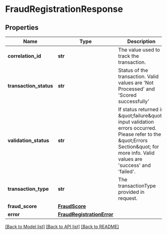 # FraudRegistrationResponse

## Properties
Name | Type | Description | Notes
------------ | ------------- | ------------- | -------------
**correlation_id** | **str** | The value used to track the transaction. | [optional] 
**transaction_status** | **str** | Status of the transaction. Valid values are &#39;Not Processed&#39; and &#39;Scored successfully&#39; | [optional] 
**validation_status** | **str** | If status returned is \&quot;failure\&quot;, input validation errors occurred. Please refer to the \&quot;Errors Section\&quot; for more info. Valid values are &#39;success&#39; and &#39;failed&#39;. | [optional] 
**transaction_type** | **str** | The transactionType provided in request. | [optional] 
**fraud_score** | [**FraudScore**](FraudScore.md) |  | [optional] 
**error** | [**FraudRegistrationError**](FraudRegistrationError.md) |  | [optional] 

[[Back to Model list]](../README.md#documentation-for-models) [[Back to API list]](../README.md#documentation-for-api-endpoints) [[Back to README]](../README.md)


